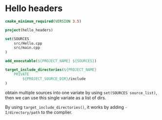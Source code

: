 # Hello headers

``` cmake
cmake_minimum_required(VERSION 3.5)

project(hello_headers)

set(SOURCES
    src/Hello.cpp
    src/main.cpp
)

add_executable(${PROJECT_NAME} ${SOURCES})

target_include_directories(${PROJECT_NAME}
    PRIVATE
        ${PROJECT_SOURCE_DIR}/include
)
```
obtain multiple sources into one variate by using `set(SOURCES source_list)`, then we can use this single variate as a list of dirs.

By using `target_include_directories()`, it works by adding `-I/directory/path` to the complier.